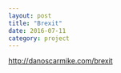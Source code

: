 ```yaml
---
layout: post
title: "Brexit"
date: 2016-07-11
category: project
---
```


http://danoscarmike.com/brexit
